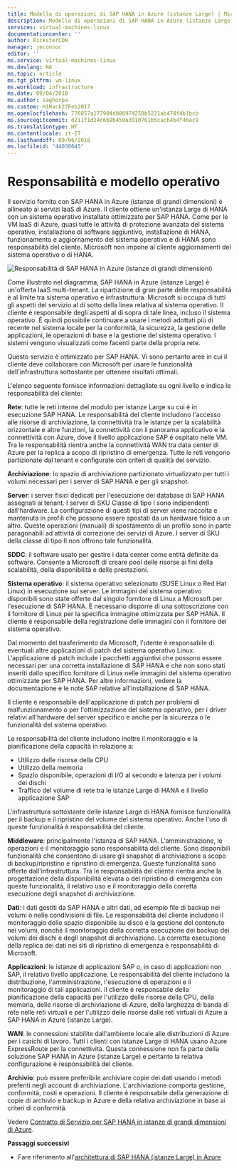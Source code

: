 ```yaml
---
title: Modello di operazioni di SAP HANA in Azure (istanze Large) | Microsoft Docs
description: Modello di operazioni di SAP HANA in Azure (istanze Large).
services: virtual-machines-linux
documentationcenter: ''
author: RicksterCDN
manager: jeconnoc
editor: ''
ms.service: virtual-machines-linux
ms.devlang: NA
ms.topic: article
ms.tgt_pltfrm: vm-linux
ms.workload: infrastructure
ms.date: 09/04/2018
ms.author: saghorpa
ms.custom: H1Hack27Feb2017
ms.openlocfilehash: 776057a177904d086974258b5221ab474f4b1bcb
ms.sourcegitcommit: d211f1d24c669b459a3910761b5cacb4b4f46ac9
ms.translationtype: HT
ms.contentlocale: it-IT
ms.lasthandoff: 09/06/2018
ms.locfileid: "44030645"
---
```

# <a name="operations-model-and-responsibilities"></a>Responsabilità e modello operativo

Il servizio fornito con SAP HANA in Azure (istanze di grandi dimensioni) è allineato ai servizi IaaS di Azure. Il cliente ottiene un'istanza Large di HANA con un sistema operativo installato ottimizzato per SAP HANA. Come per le VM IaaS di Azure, quasi tutte le attività di protezione avanzata del sistema operativo, installazione di software aggiuntivo, installazione di HANA, funzionamento e aggiornamento del sistema operativo e di HANA sono responsabilità del cliente. Microsoft non impone al cliente aggiornamenti del sistema operativo o di HANA.

![Responsabilità di SAP HANA in Azure (istanze di grandi dimensioni)](./media/hana-overview-architecture/image2-responsibilities.png)

Come illustrato nel diagramma, SAP HANA in Azure (istanze Large) è un'offerta IaaS multi-tenant. La ripartizione di gran parte delle responsabilità è al limite tra sistema operativo e infrastruttura. Microsoft si occupa di tutti gli aspetti del servizio al di sotto della linea relativa al sistema operativo. Il cliente è responsabile degli aspetti al di sopra di tale linea, incluso il sistema operativo. È quindi possibile continuare a usare i metodi adottati più di recente nel sistema locale per la conformità, la sicurezza, la gestione delle applicazioni, le operazioni di base e la gestione del sistema operativo. I sistemi vengono visualizzati come facenti parte della propria rete.

Questo servizio è ottimizzato per SAP HANA. Vi sono pertanto aree in cui il cliente deve collaborare con Microsoft per usare le funzionalità dell'infrastruttura sottostante per ottenere risultati ottimali.

L'elenco seguente fornisce informazioni dettagliate su ogni livello e indica le responsabilità del cliente:

**Rete**: tutte le reti interne del modulo per istanze Large su cui è in esecuzione SAP HANA. Le responsabilità del cliente includono l'accesso alle risorse di archiviazione, la connettività tra le istanze per la scalabilità orizzontale e altre funzioni, la connettività con il panorama applicativo e la connettività con Azure, dove il livello applicazione SAP è ospitato nelle VM. Tra le responsabilità rientra anche la connettività WAN tra data center di Azure per la replica a scopo di ripristino di emergenza. Tutte le reti vengono partizionate dal tenant e configurate con criteri di qualità del servizio.

**Archiviazione**: lo spazio di archiviazione partizionato virtualizzato per tutti i volumi necessari per i server di SAP HANA e per gli snapshot. 

**Server**: i server fisici dedicati per l'esecuzione dei database di SAP HANA assegnati ai tenant. I server di SKU Classe di tipo I sono indipendenti dall'hardware. La configurazione di questi tipi di server viene raccolta e mantenuta in profili che possono essere spostati da un hardware fisico a un altro. Queste operazioni (manuali) di spostamento di un profilo sono in parte paragonabili ad attività di correzione dei servizi di Azure. I server di SKU della classe di tipo II non offrono tale funzionalità.

**SDDC**: il software usato per gestire i data center come entità definite da software. Consente a Microsoft di creare pool delle risorse ai fini della scalabilità, della disponibilità e delle prestazioni.

**Sistema operativo**: il sistema operativo selezionato (SUSE Linux o Red Hat Linux) in esecuzione sui server. Le immagini del sistema operativo disponibili sono state offerte dal singolo fornitore di Linux a Microsoft per l'esecuzione di SAP HANA. È necessario disporre di una sottoscrizione con il fornitore di Linux per la specifica immagine ottimizzata per SAP HANA. Il cliente è responsabile della registrazione delle immagini con il fornitore del sistema operativo. 

Dal momento del trasferimento da Microsoft, l'utente è responsabile di eventuali altre applicazioni di patch del sistema operativo Linux. L'applicazione di patch include i pacchetti aggiuntivi che possono essere necessari per una corretta installazione di SAP HANA e che non sono stati inseriti dallo specifico fornitore di Linux nelle immagini del sistema operativo ottimizzate per SAP HANA. Per altre informazioni, vedere la documentazione e le note SAP relative all'installazione di SAP HANA. 

Il cliente è responsabile dell'applicazione di patch per problemi di malfunzionamento o per l'ottimizzazione del sistema operativo, per i driver relativi all'hardware del server specifico e anche per la sicurezza o le funzionalità del sistema operativo. 

Le responsabilità del cliente includono inoltre il monitoraggio e la pianificazione della capacità in relazione a:

- Utilizzo delle risorse della CPU
- Utilizzo della memoria
- Spazio disponibile, operazioni di I/O al secondo e latenza per i volumi dei dischi
- Traffico del volume di rete tra le istanze Large di HANA e il livello applicazione SAP

L'infrastruttura sottostante delle istanze Large di HANA fornisce funzionalità per il backup e il ripristino del volume del sistema operativo. Anche l'uso di queste funzionalità è responsabilità del cliente.

**Middleware**: principalmente l'istanza di SAP HANA. L'amministrazione, le operazioni e il monitoraggio sono responsabilità del cliente. Sono disponibili funzionalità che consentono di usare gli snapshot di archiviazione a scopo di backup/ripristino e ripristino di emergenza. Queste funzionalità sono offerte dall'infrastruttura. Tra le responsabilità del cliente rientra anche la progettazione della disponibilità elevata o del ripristino di emergenza con queste funzionalità, il relativo uso e il monitoraggio della corretta esecuzione degli snapshot di archiviazione.

**Dati**: i dati gestiti da SAP HANA e altri dati, ad esempio file di backup nei volumi o nelle condivisioni di file. Le responsabilità del cliente includono il monitoraggio dello spazio disponibile su disco e la gestione del contenuto nei volumi, nonché il monitoraggio della corretta esecuzione dei backup dei volumi dei dischi e degli snapshot di archiviazione. La corretta esecuzione della replica dei dati nei siti di ripristino di emergenza è responsabilità di Microsoft.

**Applicazioni**: le istanze di applicazioni SAP o, in caso di applicazioni non SAP, il relativo livello applicazione. Le responsabilità del cliente includono la distribuzione, l'amministrazione, l'esecuzione di operazioni e il monitoraggio di tali applicazioni. Il cliente è responsabile della pianificazione della capacità per l'utilizzo delle risorse della CPU, della memoria, delle risorse di archiviazione di Azure, della larghezza di banda di rete nelle reti virtuali e per l'utilizzo delle risorse dalle reti virtuali di Azure a SAP HANA in Azure (istanze Large).

**WAN**: le connessioni stabilite dall'ambiente locale alle distribuzioni di Azure per i carichi di lavoro. Tutti i clienti con istanze Large di HANA usano Azure ExpressRoute per la connettività. Questa connessione non fa parte della soluzione SAP HANA in Azure (istanze Large) e pertanto la relativa configurazione è responsabilità del cliente.

**Archivio**: può essere preferibile archiviare copie dei dati usando i metodi preferiti negli account di archiviazione. L'archiviazione comporta gestione, conformità, costi e operazioni. Il cliente è responsabile della generazione di copie di archivio e backup in Azure e della relativa archiviazione in base ai criteri di conformità.

Vedere [Contratto di Servizio per SAP HANA in istanze di grandi dimensioni di Azure](https://azure.microsoft.com/support/legal/sla/sap-hana-large/v1_0/).

**Passaggi successivi**
- Fare riferimento all'[architettura di SAP HANA (istanze Large) in Azure](hana-architecture.md)